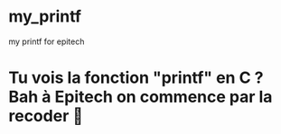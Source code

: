# my_printf
my printf for epitech 
# Tu vois la fonction "printf" en C ? Bah à Epitech on commence par la recoder 🤡
